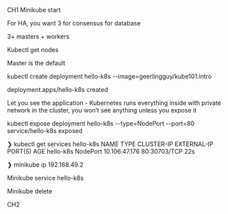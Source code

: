 CH1
Minikube start

For HA, you want 3 for consensus for database

3+ masters + workers

Kubectl get nodes

Master is the default

kubectl create deployment hello-k8s --image=geerlingguy/kube101:intro

deployment.apps/hello-k8s created

Let you see the application - Kubernetes runs everything inside with private network in the cluster, you won’t see anything unless you expose it

kubectl expose deployment hello-k8s --type=NodePort --port=80
service/hello-k8s exposed

❯ kubectl get services hello-k8s
NAME        TYPE       CLUSTER-IP      EXTERNAL-IP   PORT(S)        AGE
hello-k8s   NodePort   10.106.47.176   <none>        80:30703/TCP   22s

❯ minikube ip
192.168.49.2

Minikube service hello-k8s

Minikube delete

CH2
